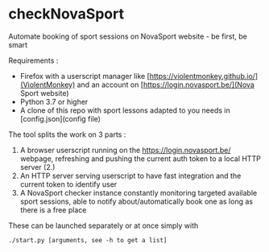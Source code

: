 # checkNovaSport
Automate booking of sport sessions on NovaSport website - be first, be smart

Requirements :
- Firefox with a userscript manager like [https://violentmonkey.github.io/](ViolentMonkey) and an account on [https://login.novasport.be/](Nova Sport website)
- Python 3.7 or higher
- A clone of this repo with sport lessons adapted to you needs in [config.json](config file)

The tool splits the work on 3 parts :
1. A browser userscript running on the https://login.novasport.be/ webpage, refreshing and pushing the current auth token to a local HTTP server (2.)
2. An HTTP server serving userscript to have fast integration and the current token to identify user
3. A NovaSport checker instance constantly monitoring targeted available sport sessions, able to notify about/automatically book one as long as there is a free place

These can be launched separately or at once simply with
```
./start.py [arguments, see -h to get a list]
```
